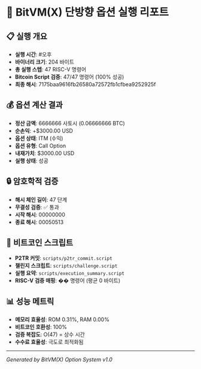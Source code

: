 # 🎯 BitVM(X) 단방향 옵션 실행 리포트

## 📋 실행 개요

- **실행 시간**: #오후
- **바이너리 크기**: 204 바이트
- **총 실행 스텝**: 47 RISC-V 명령어
- **Bitcoin Script 검증**: 47/47 명령어 (100% 성공)
- **최종 해시**: 7175baa9616fb26580a72572fb1cfbea9252925f

## 💰 옵션 계산 결과

- **정산 금액**: 6666666 사토시 (0.06666666 BTC)
- **순손익**: +$3000.00 USD
- **옵션 상태**: ITM (수익)
- **옵션 유형**: Call Option
- **내재가치**: $3000.00 USD
- **실행 상태**: 성공

## 🔒 암호학적 검증

- **해시 체인 길이**: 47 단계
- **무결성 검증**: ✅ 통과
- **시작 해시**: 00000000
- **종료 해시**: 00050513

## 🧮 비트코인 스크립트

- **P2TR 커밋**: `scripts/p2tr_commit.script`
- **챌린지 스크립트**: `scripts/challenge.script`
- **실행 요약**: `scripts/execution_summary.script`
- **RISC-V 검증 매핑**: �� 명령어 (평균 0 바이트)

## 📊 성능 메트릭

- **메모리 효율성**: ROM 0.31%, RAM 0.00%
- **비트코인 호환성**: 100%
- **검증 복잡도**: O(47) = 상수 시간
- **수수료 효율성**: 극도로 최적화됨

---

_Generated by BitVM(X) Option System v1.0_
